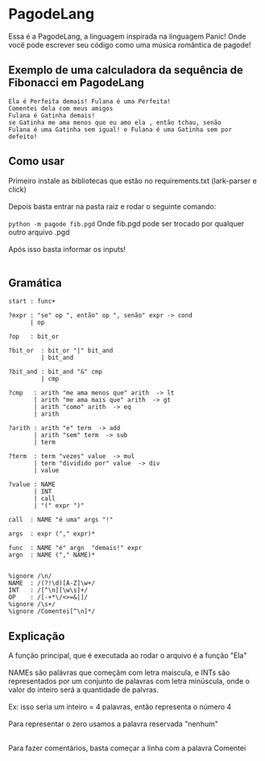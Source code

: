 # PagodeLang

Essa é a PagodeLang, a linguagem inspirada na linguagem Panic! Onde você pode escrever seu código como uma música romântica de pagode!


## Exemplo de uma calculadora da sequência de Fibonacci em PagodeLang

```
Ela é Perfeita demais! Fulana é uma Perfeita!
Comentei dela com meus amigos
Fulana é Gatinha demais!
se Gatinha me ama menos que eu amo ela , então tchau, senão
Fulana é uma Gatinha sem igual! e Fulana é uma Gatinha sem por defeito!
```


## Como usar
Primeiro instale as bibliotecas que estão no requirements.txt (lark-parser e click)<br /><br />
Depois basta entrar na pasta raiz e rodar o seguinte comando:<br /><br />
```python -m pagode fib.pgd```
Onde fib.pgd pode ser trocado por qualquer outro arquivo .pgd<br /><br />
Após isso basta informar os inputs!<br /><br />

## Gramática
```
start : func+

?expr : "se" op ", então" op ", senão" expr -> cond
      | op

?op   : bit_or

?bit_or  : bit_or "|" bit_and
         | bit_and

?bit_and : bit_and "&" cmp
         | cmp

?cmp   : arith "me ama menos que" arith  -> lt
       | arith "me ama mais que" arith  -> gt
       | arith "como" arith  -> eq
       | arith

?arith : arith "e" term  -> add
       | arith "sem" term  -> sub
       | term

?term  : term "vezes" value  -> mul
       | term "dividido por" value  -> div
       | value

?value : NAME
       | INT
       | call
       | "(" expr ")"

call  : NAME "é uma" args "!"

args  : expr ("," expr)*

func  : NAME "é" argn  "demais!" expr
argn  : NAME ("," NAME)*


%ignore /\n/
NAME  : /(?!\d)[A-Z]\w+/
INT   : /[^\n][\w\s]+/
OP    : /[-+*\/<>=&|]/
%ignore /\s+/
%ignore /Comentei[^\n]*/
```


## Explicação

A função principal, que é executada ao rodar o arquivo é a função "Ela"<br /><br />
NAMEs são palávras que começãm com letra maíscula, e INTs são representados por um conjunto de palavras com letra minúscula, onde o valor do inteiro será a quantidade de palvras.<br /><br />
Ex: isso seria um inteiro = 4 palavras, então representa o número 4<br /><br />
Para representar o zero usamos a palavra reservada "nenhum"<br /><br />


Para fazer comentários, basta começar a linha com a palavra Comentei
